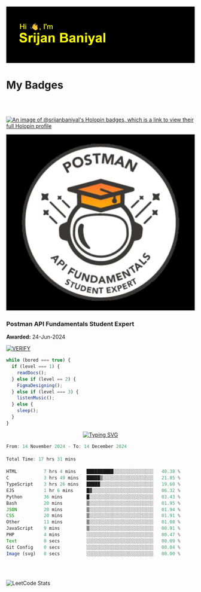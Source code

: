 ![Header](./header.png)

# My Badges

<Br />
<Br />

[![An image of @srijanbaniyal's Holopin badges, which is a link to view their full Holopin profile](https://holopin.me/srijanbaniyal)](https://holopin.io/@srijanbaniyal)

[![Postman API Fundamentals Student Expert](/Postman.jpeg)](https://api.badgr.io/public/assertions/r9BLLy0oTfKJBbkGuDI1zA)

### Postman API Fundamentals Student Expert

**Awarded:** 24-Jun-2024

[![VERIFY](https://img.shields.io/badge/VERIFY-blue)](https://badgecheck.io?url=https%3A%2F%2Fapi.badgr.io%2Fpublic%2Fassertions%2Fr9BLLy0oTfKJBbkGuDI1zA)

```javascript
while (bored === true) {
  if (level === 1) {
    readDocs();
  } else if (level == 2) {
    FigmaDesigning();
  } else if (level === 3) {
    listenMusic();
  } else {
    sleep();
  }
}
```

<p align="center">
  <a href="https://git.io/typing-svg"><img src="https://readme-typing-svg.demolab.com?font=Tilt+Prism&size=30&pause=1000&color=0FF75B&center=true&vCenter=true&width=800&height=80&lines=Time+spent+on+various+Programming+languages" alt="Typing SVG" /></a>
</p>

<!--START_SECTION:waka-->

```TypeScript
From: 14 November 2024 - To: 14 December 2024

Total Time: 17 hrs 31 mins

HTML          7 hrs 4 mins    ██████████░░░░░░░░░░░░░░░   40.38 %
C             3 hrs 49 mins   █████▒░░░░░░░░░░░░░░░░░░░   21.85 %
TypeScript    3 hrs 26 mins   █████░░░░░░░░░░░░░░░░░░░░   19.60 %
EJS           1 hr 6 mins     █▓░░░░░░░░░░░░░░░░░░░░░░░   06.32 %
Python        36 mins         █░░░░░░░░░░░░░░░░░░░░░░░░   03.43 %
Bash          20 mins         ▒░░░░░░░░░░░░░░░░░░░░░░░░   01.95 %
JSON          20 mins         ▒░░░░░░░░░░░░░░░░░░░░░░░░   01.94 %
CSS           20 mins         ▒░░░░░░░░░░░░░░░░░░░░░░░░   01.91 %
Other         11 mins         ▒░░░░░░░░░░░░░░░░░░░░░░░░   01.08 %
JavaScript    9 mins          ▒░░░░░░░░░░░░░░░░░░░░░░░░   00.91 %
PHP           4 mins          ░░░░░░░░░░░░░░░░░░░░░░░░░   00.47 %
Text          0 secs          ░░░░░░░░░░░░░░░░░░░░░░░░░   00.09 %
Git Config    0 secs          ░░░░░░░░░░░░░░░░░░░░░░░░░   00.04 %
Image (svg)   0 secs          ░░░░░░░░░░░░░░░░░░░░░░░░░   00.00 %
```

<!--END_SECTION:waka-->

<Br />
<Br />

![LeetCode Stats](https://leetcard.jacoblin.cool/Srijan-Baniyal?theme=dark&font=Rasa&ext=contest)
